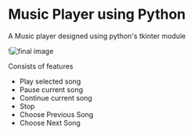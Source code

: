 # Music Player using Python

A Music player designed using python's tkinter module

!![final image](https://user-images.githubusercontent.com/87598913/178151782-559f905a-facc-48f5-ac3b-a4eca17ce4ca.png)


Consists of features 
   * Play selected song
   * Pause current song
   * Continue current song
   * Stop
   * Choose Previous Song
   * Choose Next Song

